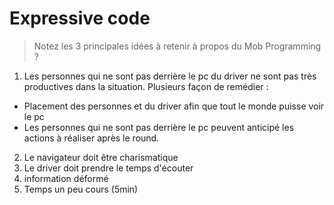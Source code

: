 # Expressive code

> Notez les 3 principales idées à retenir à propos du Mob Programming ?

1. Les personnes qui ne sont pas derrière le pc du driver ne sont pas très productives dans la situation. Plusieurs façon de remédier :
- Placement des personnes et du driver afin que tout le monde puisse voir le pc
- Les personnes qui ne sont pas derrière le pc peuvent anticipé les actions à réaliser après le round.

2. Le navigateur doit être charismatique
3. Le driver doit prendre le temps d'écouter
4. information déformé
5. Temps un peu cours (5min)
